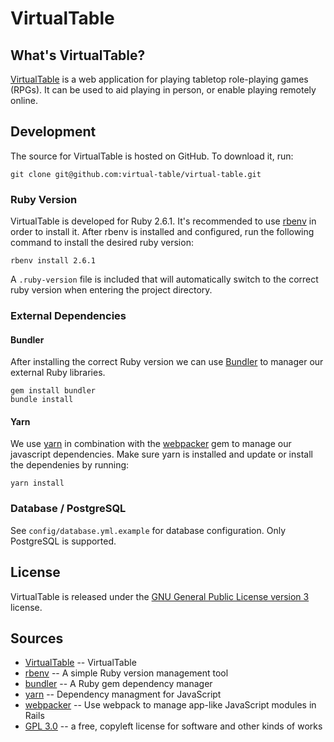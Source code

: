 # VirtualTable

## What's VirtualTable?

[VirtualTable](https://www.virtualtable.app/) is a web application for playing tabletop
role-playing games (RPGs). It can be used to aid playing in person, or enable playing
remotely online.

## Development

The source for VirtualTable is hosted on GitHub. To download it, run:

    git clone git@github.com:virtual-table/virtual-table.git

### Ruby Version

VirtualTable is developed for Ruby 2.6.1. It's recommended to use [rbenv](https://github.com/rbenv/rbenv)
in order to install it. After rbenv is installed and configured, run the following
command to install the desired ruby version:

    rbenv install 2.6.1

A `.ruby-version` file is included that will automatically switch to the correct ruby
version when entering the project directory.

### External Dependencies

#### Bundler

After installing the correct Ruby version we can use [Bundler](https://bundler.io/) to
manager our external Ruby libraries.

    gem install bundler
    bundle install

#### Yarn

We use [yarn](https://yarnpkg.com/) in combination with the [webpacker](https://github.com/rails/webpacker)
gem to manage our javascript dependencies. Make sure yarn is installed and update or
install the dependenies by running:

    yarn install

### Database / PostgreSQL

See `config/database.yml.example` for database configuration. Only PostgreSQL is supported.

## License

VirtualTable is released under the [GNU General Public License version 3](https://opensource.org/licenses/GPL-3.0)
license.

## Sources

 * [VirtualTable](https://www.virtualtable.app/) -- VirtualTable
 * [rbenv](https://github.com/rbenv/rbenv) -- A simple Ruby version management tool
 * [bundler](https://bundler.io/) -- A Ruby gem dependency manager
 * [yarn](https://yarnpkg.com/) -- Dependency managment for JavaScript
 * [webpacker](https://github.com/rails/webpacker) -- Use webpack to manage app-like JavaScript modules in Rails
 * [GPL 3.0](https://opensource.org/licenses/GPL-3.0) -- a free, copyleft license for software and other kinds of works